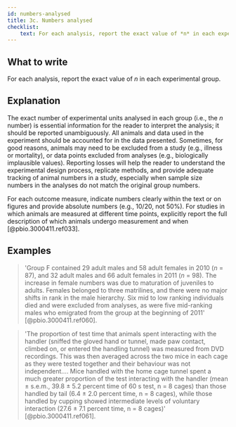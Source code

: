 ```yaml
---
id: numbers-analysed
title: 3c. Numbers analysed
checklist: 
    text: For each analysis, report the exact value of *n* in each experimental group.
---
```


## What to write

For each analysis, report the exact value of *n* in each
experimental group.

## Explanation

The exact number of experimental units analysed in each
group (i.e., the *n* number) is essential information for the reader to
interpret the analysis; it should be reported unambiguously. All animals
and data used in the experiment should be accounted for in the data
presented. Sometimes, for good reasons, animals may need to be excluded
from a study (e.g., illness or mortality), or data points excluded from
analyses (e.g., biologically implausible values). Reporting losses will
help the reader to understand the experimental design process, replicate
methods, and provide adequate tracking of animal numbers in a study,
especially when sample size numbers in the analyses do not match the
original group numbers.

For each outcome measure, indicate numbers clearly within the text or on
figures and provide absolute numbers (e.g., 10/20, not 50%). For studies
in which animals are measured at different time points, explicitly
report the full description of which animals undergo measurement and
when [@pbio.3000411.ref033].

## Examples

> 'Group F contained 29 adult males and 58 adult females in 2010 (*n* =
87), and 32 adult males and 66 adult females in 2011 (*n* = 98). The
increase in female numbers was due to maturation of juveniles to adults.
Females belonged to three matrilines, and there were no major shifts in
rank in the male hierarchy. Six mid to low ranking individuals died and
were excluded from analyses, as were five mid-ranking males who
emigrated from the group at the beginning of 2011'
[@pbio.3000411.ref060].

> 'The proportion of test time that animals spent interacting with the
handler (sniffed the gloved hand or tunnel, made paw contact, climbed
on, or entered the handling tunnel) was measured from DVD recordings.
This was then averaged across the two mice in each cage as they were
tested together and their behaviour was not independent.... Mice handled
with the home cage tunnel spent a much greater proportion of the test
interacting with the handler (mean ± s.e.m., 39.8 ± 5.2 percent time of
60 s test, n = 8 cages) than those handled by tail (6.4 ± 2.0 percent
time, n = 8 cages), while those handled by cupping showed intermediate
levels of voluntary interaction (27.6 ± 7.1 percent time, n = 8 cages)'
[@pbio.3000411.ref061].
